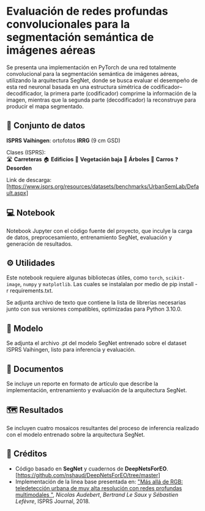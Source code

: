 # Evaluación de redes profundas convolucionales para la segmentación semántica de imágenes aéreas

Se presenta una implementación en PyTorch de una red totalmente convolucional para la segmentación semántica de imágenes aéreas, utilizando la arquitectura SegNet, donde se busca evaluar el desempeño de esta red neuronal basada en una estructura simétrica de codificador–decodificador, la primera parte (codificador) comprime la información de la imagen, mientras que la segunda parte (decodificador) la reconstruye para producir el mapa segmentado.

## 📁 Conjunto de datos

**ISPRS Vaihingen**: ortofotos **IRRG** (9 cm GSD)

Clases (ISPRS):  
🛣️ **Carreteras**
🏠 **Edificios**
🌱 **Vegetación baja**
🌳 **Árboles**
🚗 **Carros**
❓ **Desorden**

Link de descarga: [https://www.isprs.org/resources/datasets/benchmarks/UrbanSemLab/Default.aspx]

## 💻 Notebook

Notebook Jupyter con el código fuente del proyecto, que inculye la carga de datos, preprocesamiento, entrenamiento SegNet, evaluación y generación de resultados.

## ⚙️ Utilidades

Este notebook requiere algunas bibliotecas útiles, como `torch`, `scikit-image`, `numpy` y `matplotlib`. Las cuales se instalalan por medio de pip install -r requirements.txt.

Se adjunta archivo de texto que contiene la lista de librerías necesarias junto con sus versiones compatibles, optimizadas para Python 3.10.0.

## 🧠 Modelo

Se adjunta el archivo .pt del modelo SegNet entrenado sobre el dataset ISPRS Vaihingen, listo para inferencia y evaluación.

## 📝 Documentos

Se incluye un reporte en formato de artículo que describe la implementación, entrenamiento y evaluación de la arquitectura SegNet.

## 🗺️ Resultados 

Se incluyen cuatro mosaicos resultantes del proceso de inferencia realizado con el modelo entrenado sobre la arquitectura SegNet.


## 🙌 Créditos

- Código basado en **SegNet** y cuadernos de **DeepNetsForEO**.
  [https://github.com/nshaud/DeepNetsForEO/tree/master]
- Implementación de la linea base presentada en:
  ["Más allá de RGB: teledetección urbana de muy alta resolución con redes profundas multimodales "](https://hal.archives-ouvertes.fr/hal-01636145),
  *Nicolas Audebert*, *Bertrand Le Saux* y *Sébastien Lefèvre*, ISPRS Journal, 2018.
  



